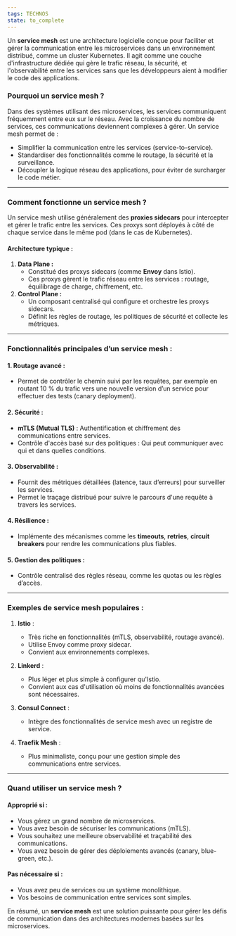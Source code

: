 ```yaml
---
tags: TECHNOS
state: to_complete
---
```

Un **service mesh** est une architecture logicielle conçue pour faciliter et gérer la communication entre les microservices dans un environnement distribué, comme un cluster Kubernetes. Il agit comme une couche d'infrastructure dédiée qui gère le trafic réseau, la sécurité, et l'observabilité entre les services sans que les développeurs aient à modifier le code des applications.

### **Pourquoi un service mesh ?**

Dans des systèmes utilisant des microservices, les services communiquent fréquemment entre eux sur le réseau. Avec la croissance du nombre de services, ces communications deviennent complexes à gérer. Un service mesh permet de :

- Simplifier la communication entre les services (service-to-service).
- Standardiser des fonctionnalités comme le routage, la sécurité et la surveillance.
- Découpler la logique réseau des applications, pour éviter de surcharger le code métier.

---

### **Comment fonctionne un service mesh ?**

Un service mesh utilise généralement des **proxies sidecars** pour intercepter et gérer le trafic entre les services. Ces proxys sont déployés à côté de chaque service dans le même pod (dans le cas de Kubernetes).

#### **Architecture typique :**

1. **Data Plane :**
    - Constitué des proxys sidecars (comme **Envoy** dans Istio).
    - Ces proxys gèrent le trafic réseau entre les services : routage, équilibrage de charge, chiffrement, etc.
2. **Control Plane :**
    - Un composant centralisé qui configure et orchestre les proxys sidecars.
    - Définit les règles de routage, les politiques de sécurité et collecte les métriques.

---

### **Fonctionnalités principales d’un service mesh :**

#### **1. Routage avancé :**

- Permet de contrôler le chemin suivi par les requêtes, par exemple en routant 10 % du trafic vers une nouvelle version d’un service pour effectuer des tests (canary deployment).

#### **2. Sécurité :**

- **mTLS (Mutual TLS)** : Authentification et chiffrement des communications entre services.
- Contrôle d'accès basé sur des politiques : Qui peut communiquer avec qui et dans quelles conditions.

#### **3. Observabilité :**

- Fournit des métriques détaillées (latence, taux d’erreurs) pour surveiller les services.
- Permet le traçage distribué pour suivre le parcours d'une requête à travers les services.

#### **4. Résilience :**

- Implémente des mécanismes comme les **timeouts**, **retries**, **circuit breakers** pour rendre les communications plus fiables.

#### **5. Gestion des politiques :**

- Contrôle centralisé des règles réseau, comme les quotas ou les règles d’accès.

---

### **Exemples de service mesh populaires :**

1. **Istio** :
    
    - Très riche en fonctionnalités (mTLS, observabilité, routage avancé).
    - Utilise Envoy comme proxy sidecar.
    - Convient aux environnements complexes.
2. **Linkerd** :
    
    - Plus léger et plus simple à configurer qu'Istio.
    - Convient aux cas d'utilisation où moins de fonctionnalités avancées sont nécessaires.
3. **Consul Connect** :
    
    - Intègre des fonctionnalités de service mesh avec un registre de service.
4. **Traefik Mesh** :
    
    - Plus minimaliste, conçu pour une gestion simple des communications entre services.

---

### **Quand utiliser un service mesh ?**

#### **Approprié si :**

- Vous gérez un grand nombre de microservices.
- Vous avez besoin de sécuriser les communications (mTLS).
- Vous souhaitez une meilleure observabilité et traçabilité des communications.
- Vous avez besoin de gérer des déploiements avancés (canary, blue-green, etc.).

#### **Pas nécessaire si :**

- Vous avez peu de services ou un système monolithique.
- Vos besoins de communication entre services sont simples.

En résumé, un **service mesh** est une solution puissante pour gérer les défis de communication dans des architectures modernes basées sur les microservices.